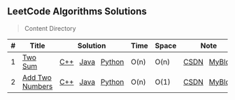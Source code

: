 ## LeetCode Algorithms Solutions

> Content Directory

|#|Title|Solution|Time|Space|Note|
|---|---|---|---|---|---|
|1|[Two Sum](https://leetcode.com/problems/two-sum/#/description)|[C++](https://github.com/htdwade/LeetCode/blob/master/1.TwoSum/TwoSum.cpp)&nbsp;&nbsp;&nbsp;[Java](https://github.com/htdwade/LeetCode/blob/master/1.TwoSum/Solution.java)&nbsp;&nbsp;&nbsp;[Python](https://github.com/htdwade/LeetCode/blob/master/1.TwoSum/TwoSum.py)|O(n)|O(n)|[CSDN](http://blog.csdn.net/u013507678/article/details/53870274)&nbsp;&nbsp;&nbsp;[MyBlog](http://hutao.space/2017/05/05/TwoSum/)|
|2|[Add Two Numbers](https://leetcode.com/problems/add-two-numbers/#/description)|[C++](https://github.com/htdwade/LeetCode/blob/master/2.AddTwoNumbers/AddTwoNumbers.cpp)&nbsp;&nbsp;&nbsp;[Java](https://github.com/htdwade/LeetCode/blob/master/2.AddTwoNumbers/Solution.java)&nbsp;&nbsp;&nbsp;[Python](https://github.com/htdwade/LeetCode/blob/master/2.AddTwoNumbers/AddTwoNumbers.py)|O(n)|O(1)|[CSDN](http://blog.csdn.net/u013507678/article/details/71411551)&nbsp;&nbsp;&nbsp;[MyBlog](http://hutao.space/2017/05/08/AddTwoNumbers/)|
